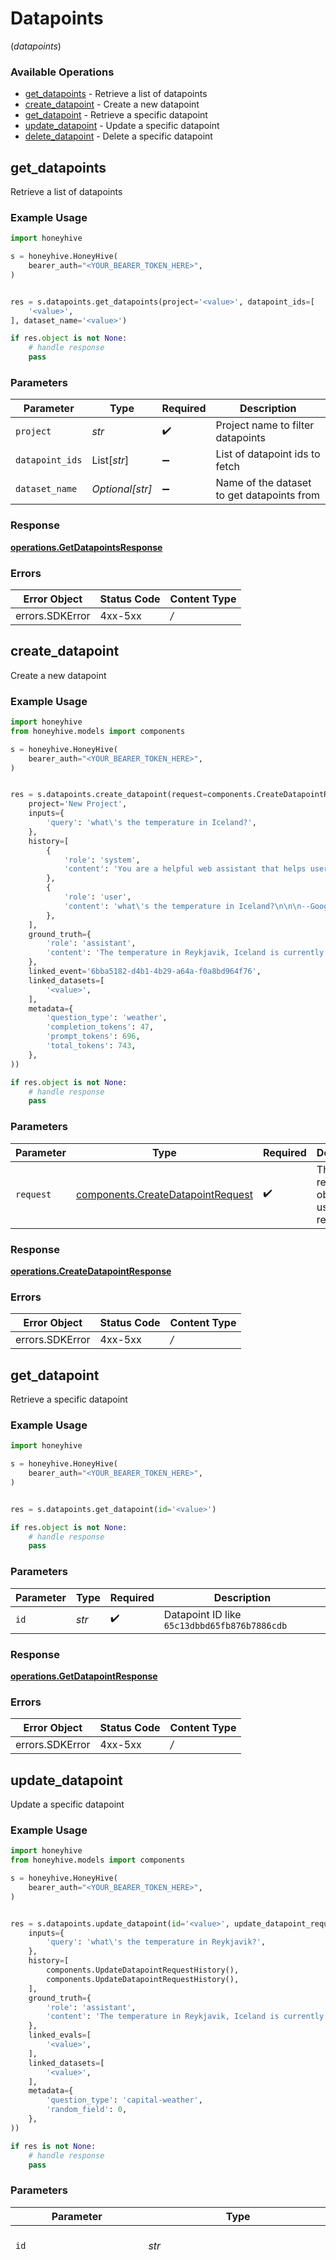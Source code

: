 # Datapoints
(*datapoints*)

### Available Operations

* [get_datapoints](#get_datapoints) - Retrieve a list of datapoints
* [create_datapoint](#create_datapoint) - Create a new datapoint
* [get_datapoint](#get_datapoint) - Retrieve a specific datapoint
* [update_datapoint](#update_datapoint) - Update a specific datapoint
* [delete_datapoint](#delete_datapoint) - Delete a specific datapoint

## get_datapoints

Retrieve a list of datapoints

### Example Usage

```python
import honeyhive

s = honeyhive.HoneyHive(
    bearer_auth="<YOUR_BEARER_TOKEN_HERE>",
)


res = s.datapoints.get_datapoints(project='<value>', datapoint_ids=[
    '<value>',
], dataset_name='<value>')

if res.object is not None:
    # handle response
    pass

```

### Parameters

| Parameter                                  | Type                                       | Required                                   | Description                                |
| ------------------------------------------ | ------------------------------------------ | ------------------------------------------ | ------------------------------------------ |
| `project`                                  | *str*                                      | :heavy_check_mark:                         | Project name to filter datapoints          |
| `datapoint_ids`                            | List[*str*]                                | :heavy_minus_sign:                         | List of datapoint ids to fetch             |
| `dataset_name`                             | *Optional[str]*                            | :heavy_minus_sign:                         | Name of the dataset to get datapoints from |


### Response

**[operations.GetDatapointsResponse](../../models/operations/getdatapointsresponse.md)**
### Errors

| Error Object    | Status Code     | Content Type    |
| --------------- | --------------- | --------------- |
| errors.SDKError | 4xx-5xx         | */*             |

## create_datapoint

Create a new datapoint

### Example Usage

```python
import honeyhive
from honeyhive.models import components

s = honeyhive.HoneyHive(
    bearer_auth="<YOUR_BEARER_TOKEN_HERE>",
)


res = s.datapoints.create_datapoint(request=components.CreateDatapointRequest(
    project='New Project',
    inputs={
        'query': 'what\'s the temperature in Iceland?',
    },
    history=[
        {
            'role': 'system',
            'content': 'You are a helpful web assistant that helps users answer questions about the world based on the information provided to you by Google\'s search API. Answer the questions as truthfully as you can. In case you are unsure about the correct answer, please respond with "I apologize but I\'m not sure."',
        },
        {
            'role': 'user',
            'content': 'what\'s the temperature in Iceland?\n\n\n--Google search API results below:---\n\n"snippet":"2 Week Extended Forecast in Reykjavik, Iceland ; Feb 4, 29 / 20 °F · Snow showers early. Broken clouds. ; Feb 5, 27 / 16 °F · Light snow. Decreasing cloudiness.","snippet_highlighted_words":["Feb 4, 29 / 20 °F"]',
        },
    ],
    ground_truth={
        'role': 'assistant',
        'content': 'The temperature in Reykjavik, Iceland is currently around 5F or -15C. Please note that weather conditions can change rapidly, so it\'s best to check a reliable source for the most up-to-date information.',
    },
    linked_event='6bba5182-d4b1-4b29-a64a-f0a8bd964f76',
    linked_datasets=[
        '<value>',
    ],
    metadata={
        'question_type': 'weather',
        'completion_tokens': 47,
        'prompt_tokens': 696,
        'total_tokens': 743,
    },
))

if res.object is not None:
    # handle response
    pass

```

### Parameters

| Parameter                                                                              | Type                                                                                   | Required                                                                               | Description                                                                            |
| -------------------------------------------------------------------------------------- | -------------------------------------------------------------------------------------- | -------------------------------------------------------------------------------------- | -------------------------------------------------------------------------------------- |
| `request`                                                                              | [components.CreateDatapointRequest](../../models/components/createdatapointrequest.md) | :heavy_check_mark:                                                                     | The request object to use for the request.                                             |


### Response

**[operations.CreateDatapointResponse](../../models/operations/createdatapointresponse.md)**
### Errors

| Error Object    | Status Code     | Content Type    |
| --------------- | --------------- | --------------- |
| errors.SDKError | 4xx-5xx         | */*             |

## get_datapoint

Retrieve a specific datapoint

### Example Usage

```python
import honeyhive

s = honeyhive.HoneyHive(
    bearer_auth="<YOUR_BEARER_TOKEN_HERE>",
)


res = s.datapoints.get_datapoint(id='<value>')

if res.object is not None:
    # handle response
    pass

```

### Parameters

| Parameter                                    | Type                                         | Required                                     | Description                                  |
| -------------------------------------------- | -------------------------------------------- | -------------------------------------------- | -------------------------------------------- |
| `id`                                         | *str*                                        | :heavy_check_mark:                           | Datapoint ID like `65c13dbbd65fb876b7886cdb` |


### Response

**[operations.GetDatapointResponse](../../models/operations/getdatapointresponse.md)**
### Errors

| Error Object    | Status Code     | Content Type    |
| --------------- | --------------- | --------------- |
| errors.SDKError | 4xx-5xx         | */*             |

## update_datapoint

Update a specific datapoint

### Example Usage

```python
import honeyhive
from honeyhive.models import components

s = honeyhive.HoneyHive(
    bearer_auth="<YOUR_BEARER_TOKEN_HERE>",
)


res = s.datapoints.update_datapoint(id='<value>', update_datapoint_request=components.UpdateDatapointRequest(
    inputs={
        'query': 'what\'s the temperature in Reykjavik?',
    },
    history=[
        components.UpdateDatapointRequestHistory(),
        components.UpdateDatapointRequestHistory(),
    ],
    ground_truth={
        'role': 'assistant',
        'content': 'The temperature in Reykjavik, Iceland is currently around 5F or -15C. Please note that weather conditions can change rapidly, so it\'s best to check a reliable source for the most up-to-date information.',
    },
    linked_evals=[
        '<value>',
    ],
    linked_datasets=[
        '<value>',
    ],
    metadata={
        'question_type': 'capital-weather',
        'random_field': 0,
    },
))

if res is not None:
    # handle response
    pass

```

### Parameters

| Parameter                                                                                                                                                                                                                                                                                                                                                                                                                                                                                                                                                                                                                                                                                                                                                                                                                                                                                                                                                                                                                                                                                                                                                                                                                                  | Type                                                                                                                                                                                                                                                                                                                                                                                                                                                                                                                                                                                                                                                                                                                                                                                                                                                                                                                                                                                                                                                                                                                                                                                                                                       | Required                                                                                                                                                                                                                                                                                                                                                                                                                                                                                                                                                                                                                                                                                                                                                                                                                                                                                                                                                                                                                                                                                                                                                                                                                                   | Description                                                                                                                                                                                                                                                                                                                                                                                                                                                                                                                                                                                                                                                                                                                                                                                                                                                                                                                                                                                                                                                                                                                                                                                                                                | Example                                                                                                                                                                                                                                                                                                                                                                                                                                                                                                                                                                                                                                                                                                                                                                                                                                                                                                                                                                                                                                                                                                                                                                                                                                    |
| ------------------------------------------------------------------------------------------------------------------------------------------------------------------------------------------------------------------------------------------------------------------------------------------------------------------------------------------------------------------------------------------------------------------------------------------------------------------------------------------------------------------------------------------------------------------------------------------------------------------------------------------------------------------------------------------------------------------------------------------------------------------------------------------------------------------------------------------------------------------------------------------------------------------------------------------------------------------------------------------------------------------------------------------------------------------------------------------------------------------------------------------------------------------------------------------------------------------------------------------ | ------------------------------------------------------------------------------------------------------------------------------------------------------------------------------------------------------------------------------------------------------------------------------------------------------------------------------------------------------------------------------------------------------------------------------------------------------------------------------------------------------------------------------------------------------------------------------------------------------------------------------------------------------------------------------------------------------------------------------------------------------------------------------------------------------------------------------------------------------------------------------------------------------------------------------------------------------------------------------------------------------------------------------------------------------------------------------------------------------------------------------------------------------------------------------------------------------------------------------------------ | ------------------------------------------------------------------------------------------------------------------------------------------------------------------------------------------------------------------------------------------------------------------------------------------------------------------------------------------------------------------------------------------------------------------------------------------------------------------------------------------------------------------------------------------------------------------------------------------------------------------------------------------------------------------------------------------------------------------------------------------------------------------------------------------------------------------------------------------------------------------------------------------------------------------------------------------------------------------------------------------------------------------------------------------------------------------------------------------------------------------------------------------------------------------------------------------------------------------------------------------ | ------------------------------------------------------------------------------------------------------------------------------------------------------------------------------------------------------------------------------------------------------------------------------------------------------------------------------------------------------------------------------------------------------------------------------------------------------------------------------------------------------------------------------------------------------------------------------------------------------------------------------------------------------------------------------------------------------------------------------------------------------------------------------------------------------------------------------------------------------------------------------------------------------------------------------------------------------------------------------------------------------------------------------------------------------------------------------------------------------------------------------------------------------------------------------------------------------------------------------------------ | ------------------------------------------------------------------------------------------------------------------------------------------------------------------------------------------------------------------------------------------------------------------------------------------------------------------------------------------------------------------------------------------------------------------------------------------------------------------------------------------------------------------------------------------------------------------------------------------------------------------------------------------------------------------------------------------------------------------------------------------------------------------------------------------------------------------------------------------------------------------------------------------------------------------------------------------------------------------------------------------------------------------------------------------------------------------------------------------------------------------------------------------------------------------------------------------------------------------------------------------ |
| `id`                                                                                                                                                                                                                                                                                                                                                                                                                                                                                                                                                                                                                                                                                                                                                                                                                                                                                                                                                                                                                                                                                                                                                                                                                                       | *str*                                                                                                                                                                                                                                                                                                                                                                                                                                                                                                                                                                                                                                                                                                                                                                                                                                                                                                                                                                                                                                                                                                                                                                                                                                      | :heavy_check_mark:                                                                                                                                                                                                                                                                                                                                                                                                                                                                                                                                                                                                                                                                                                                                                                                                                                                                                                                                                                                                                                                                                                                                                                                                                         | ID of datapoint to update                                                                                                                                                                                                                                                                                                                                                                                                                                                                                                                                                                                                                                                                                                                                                                                                                                                                                                                                                                                                                                                                                                                                                                                                                  |                                                                                                                                                                                                                                                                                                                                                                                                                                                                                                                                                                                                                                                                                                                                                                                                                                                                                                                                                                                                                                                                                                                                                                                                                                            |
| `update_datapoint_request`                                                                                                                                                                                                                                                                                                                                                                                                                                                                                                                                                                                                                                                                                                                                                                                                                                                                                                                                                                                                                                                                                                                                                                                                                 | [components.UpdateDatapointRequest](../../models/components/updatedatapointrequest.md)                                                                                                                                                                                                                                                                                                                                                                                                                                                                                                                                                                                                                                                                                                                                                                                                                                                                                                                                                                                                                                                                                                                                                     | :heavy_check_mark:                                                                                                                                                                                                                                                                                                                                                                                                                                                                                                                                                                                                                                                                                                                                                                                                                                                                                                                                                                                                                                                                                                                                                                                                                         | N/A                                                                                                                                                                                                                                                                                                                                                                                                                                                                                                                                                                                                                                                                                                                                                                                                                                                                                                                                                                                                                                                                                                                                                                                                                                        | {<br/>"inputs": {<br/>"query": "what's the temperature in Reykjavik?"<br/>},<br/>"history": [<br/>{<br/>"role": "system",<br/>"content": "You are a helpful web assistant that helps users answer questions about the world based on the information provided to you by Google's search API. Answer the questions as truthfully as you can. In case you are unsure about the correct answer, please respond with \"I apologize but I'm not sure.\""<br/>},<br/>{<br/>"role": "user",<br/>"content": "what's the temperature in Reykjavik?\\n\\n\\n--Google search API results below:---\\n\\n\"snippet\":\"2 Week Extended Forecast in Reykjavik, Iceland ; Feb 4, 29 / 20 °F · Snow showers early. Broken clouds. ; Feb 5, 27 / 16 °F · Light snow. Decreasing cloudiness.\",\"snippet_highlighted_words\":[\"Feb 4, 29 / 20 °F\"]"<br/>}<br/>],<br/>"ground_truth": {<br/>"role": "assistant",<br/>"content": "The temperature in Reykjavik, Iceland is currently around 5F or -15C. Please note that weather conditions can change rapidly, so it's best to check a reliable source for the most up-to-date information."<br/>},<br/>"linked_event": "6bba5182-d4b1-4b29-a64a-f0a8bd964f76",<br/>"linked_evals": [],<br/>"linked_datasets": [],<br/>"metadata": {<br/>"question_type": "capital-weather",<br/>"random_field": 0<br/>}<br/>} |


### Response

**[operations.UpdateDatapointResponse](../../models/operations/updatedatapointresponse.md)**
### Errors

| Error Object    | Status Code     | Content Type    |
| --------------- | --------------- | --------------- |
| errors.SDKError | 4xx-5xx         | */*             |

## delete_datapoint

Delete a specific datapoint

### Example Usage

```python
import honeyhive

s = honeyhive.HoneyHive(
    bearer_auth="<YOUR_BEARER_TOKEN_HERE>",
)


res = s.datapoints.delete_datapoint(id='<value>')

if res.object is not None:
    # handle response
    pass

```

### Parameters

| Parameter                                    | Type                                         | Required                                     | Description                                  |
| -------------------------------------------- | -------------------------------------------- | -------------------------------------------- | -------------------------------------------- |
| `id`                                         | *str*                                        | :heavy_check_mark:                           | Datapoint ID like `65c13dbbd65fb876b7886cdb` |


### Response

**[operations.DeleteDatapointResponse](../../models/operations/deletedatapointresponse.md)**
### Errors

| Error Object    | Status Code     | Content Type    |
| --------------- | --------------- | --------------- |
| errors.SDKError | 4xx-5xx         | */*             |
